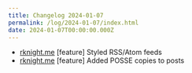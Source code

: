 ```yaml
---
title: Changelog 2024-01-07
permalink: /log/2024-01-07/index.html
date: 2024-01-07T00:00:00.000Z
---
```


- [rknight.me](https://rknight.me) [feature] Styled RSS/Atom feeds
- [rknight.me](https://rknight.me) [feature] Added POSSE copies to posts
